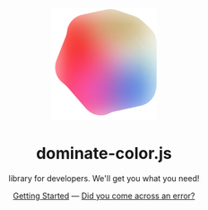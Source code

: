 <p align="center">
 <img src="https://raw.githubusercontent.com/Dominate-color/.github/7411257b84a15c2af71bcb548ff3ab4ad19b0571/profile/assets/animated-logotype.svg" height="200">
</p>
<h1 align="center">
    dominate-color.js
</h1>
<p align="center">
    library for developers. We'll get you what you need!
<p>
<div align="center">
  <a href="https://www.npmjs.com/package/@dominate-color.js/core">Getting Started</a> —
  <a href="https://github.com/Dominate-color/dominate-color-js/issues">Did you come across an error?</a>
</div>